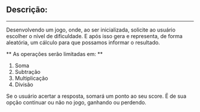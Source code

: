 ## Descrição:
<hr>

Desenvolvendo um jogo, onde, ao ser inicializada, solicite ao usuário escolher o nível de dificuldade. E após isso gera
e representa, de forma aleatória, um cálculo para que possamos informar o resultado.

** As operações serão limitadas em: **

1. Soma
2. Subtração
3. Multiplicação
4. Divisão


Se o usuário acertar a resposta, somará um ponto ao seu score.
Ë de sua opção continuar ou não no jogo, ganhando ou perdendo.